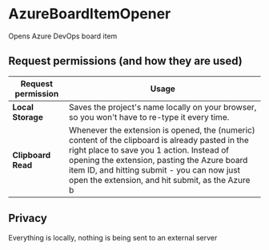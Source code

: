 # AzureBoardItemOpener
Opens Azure DevOps board item



## Request permissions (and how they are used)
| **Request permission**        | **Usage**                                                                                                                                                                                                                       |
|--------------------|---------------------------------------------------------------------------------------------------------------------------------------------------------------------------------------------------------------------------------------|
| **Local Storage**  | Saves the project's name locally on your browser, so you won't have to re-type it every time.                                                                                                                                          |
| **Clipboard Read** | Whenever the extension is opened, the (numeric) content of the clipboard is already pasted in the right place to save you 1 action. Instead of opening the extension, pasting the Azure board item ID, and hitting submit - you can now just open the extension, and hit submit, as the Azure b

## Privacy
Everything is locally, nothing is being sent to an external server